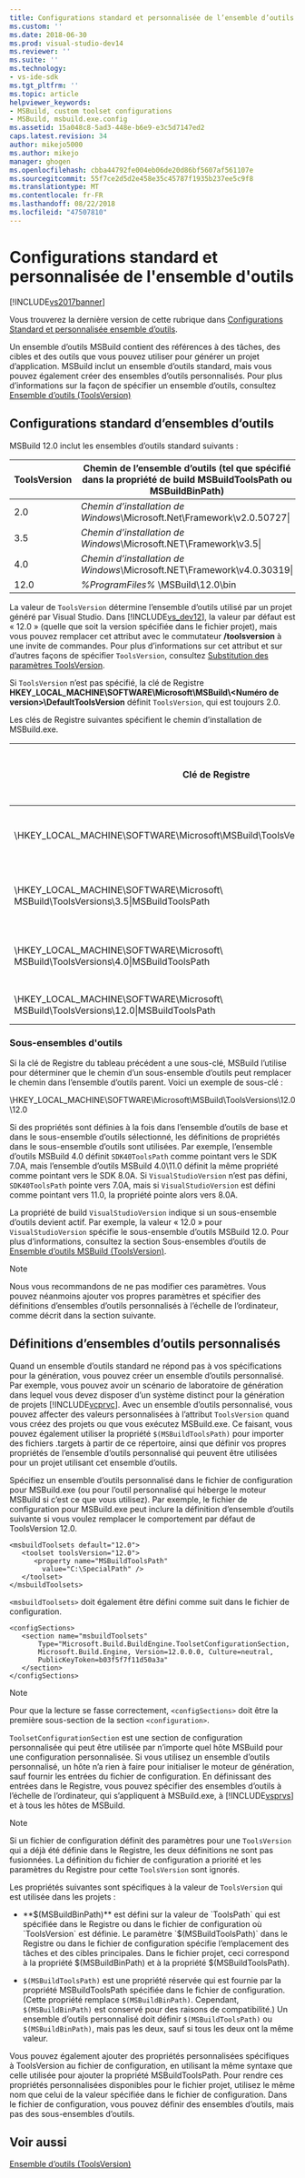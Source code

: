 ```yaml
---
title: Configurations standard et personnalisée de l’ensemble d’outils | Microsoft Docs
ms.custom: ''
ms.date: 2018-06-30
ms.prod: visual-studio-dev14
ms.reviewer: ''
ms.suite: ''
ms.technology:
- vs-ide-sdk
ms.tgt_pltfrm: ''
ms.topic: article
helpviewer_keywords:
- MSBuild, custom toolset configurations
- MSBuild, msbuild.exe.config
ms.assetid: 15a048c8-5ad3-448e-b6e9-e3c5d7147ed2
caps.latest.revision: 34
author: mikejo5000
ms.author: mikejo
manager: ghogen
ms.openlocfilehash: cbba44792fe004eb06de20d86bf5607af561107e
ms.sourcegitcommit: 55f7ce2d5d2e458e35c45787f1935b237ee5c9f8
ms.translationtype: MT
ms.contentlocale: fr-FR
ms.lasthandoff: 08/22/2018
ms.locfileid: "47507810"
---
```

# <a name="standard-and-custom-toolset-configurations"></a>Configurations standard et personnalisée de l'ensemble d'outils
[!INCLUDE[vs2017banner](../includes/vs2017banner.md)]

Vous trouverez la dernière version de cette rubrique dans [Configurations Standard et personnalisée ensemble d’outils](https://docs.microsoft.com/visualstudio/msbuild/standard-and-custom-toolset-configurations).  
  
  
Un ensemble d’outils MSBuild contient des références à des tâches, des cibles et des outils que vous pouvez utiliser pour générer un projet d’application. MSBuild inclut un ensemble d’outils standard, mais vous pouvez également créer des ensembles d’outils personnalisés. Pour plus d’informations sur la façon de spécifier un ensemble d’outils, consultez [Ensemble d’outils (ToolsVersion)](../msbuild/msbuild-toolset-toolsversion.md)  
  
## <a name="standard-toolset-configurations"></a>Configurations standard d’ensembles d’outils  
 MSBuild 12.0 inclut les ensembles d’outils standard suivants :  
  
|ToolsVersion|Chemin de l’ensemble d’outils (tel que spécifié dans la propriété de build MSBuildToolsPath ou MSBuildBinPath)|  
|------------------|--------------------------------------------------------------------------------------------|  
|2.0|*Chemin d’installation de Windows*\Microsoft.Net\Framework\v2.0.50727\|  
|3.5|*Chemin d’installation de Windows*\Microsoft.NET\Framework\v3.5\|  
|4.0|*Chemin d’installation de Windows*\Microsoft.NET\Framework\v4.0.30319\|  
|12.0|*%ProgramFiles%* \MSBuild\12.0\bin|  
  
 La valeur de `ToolsVersion` détermine l’ensemble d’outils utilisé par un projet généré par Visual Studio. Dans [!INCLUDE[vs_dev12](../includes/vs-dev12-md.md)], la valeur par défaut est « 12.0 » (quelle que soit la version spécifiée dans le fichier projet), mais vous pouvez remplacer cet attribut avec le commutateur **/toolsversion** à une invite de commandes. Pour plus d’informations sur cet attribut et sur d’autres façons de spécifier `ToolsVersion`, consultez [Substitution des paramètres ToolsVersion](../msbuild/overriding-toolsversion-settings.md).  
  
 Si `ToolsVersion` n’est pas spécifié, la clé de Registre **HKEY_LOCAL_MACHINE\SOFTWARE\Microsoft\MSBuild\\<Numéro de version\>\DefaultToolsVersion** définit `ToolsVersion`, qui est toujours 2.0.  
  
 Les clés de Registre suivantes spécifient le chemin d’installation de MSBuild.exe.  
  
|Clé de Registre|Nom de clé|Valeur de clé de type chaîne|  
|------------------|--------------|----------------------|  
|\HKEY_LOCAL_MACHINE\SOFTWARE\Microsoft\MSBuild\ToolsVersions\2.0\|MSBuildToolsPath|Chemin d’installation du .NET Framework 2.0|  
|\HKEY_LOCAL_MACHINE\SOFTWARE\Microsoft\ MSBuild\ToolsVersions\3.5\|MSBuildToolsPath|Chemin d’installation du .NET Framework 3.5|  
|\HKEY_LOCAL_MACHINE\SOFTWARE\Microsoft\ MSBuild\ToolsVersions\4.0\|MSBuildToolsPath|Chemin d’installation du .NET Framework 4|  
|\HKEY_LOCAL_MACHINE\SOFTWARE\Microsoft\ MSBuild\ToolsVersions\12.0\|MSBuildToolsPath|Chemin d’installation de MSBuild|  
  
### <a name="sub-toolsets"></a>Sous-ensembles d'outils  
 Si la clé de Registre du tableau précédent a une sous-clé, MSBuild l’utilise pour déterminer que le chemin d’un sous-ensemble d’outils peut remplacer le chemin dans l’ensemble d’outils parent. Voici un exemple de sous-clé :  
  
 \HKEY_LOCAL_MACHINE\SOFTWARE\Microsoft\MSBuild\ToolsVersions\12.0\12.0  
  
 Si des propriétés sont définies à la fois dans l’ensemble d’outils de base et dans le sous-ensemble d’outils sélectionné, les définitions de propriétés dans le sous-ensemble d’outils sont utilisées. Par exemple, l’ensemble d’outils MSBuild 4.0 définit `SDK40ToolsPath` comme pointant vers le SDK 7.0A, mais l’ensemble d’outils MSBuild 4.0\11.0 définit la même propriété comme pointant vers le SDK 8.0A. Si `VisualStudioVersion` n’est pas défini, `SDK40ToolsPath` pointe vers 7.0A, mais si `VisualStudioVersion` est défini comme pointant vers 11.0, la propriété pointe alors vers 8.0A.  
  
 La propriété de build `VisualStudioVersion` indique si un sous-ensemble d’outils devient actif. Par exemple, la valeur « 12.0 » pour `VisualStudioVersion` spécifie le sous-ensemble d’outils MSBuild 12.0. Pour plus d’informations, consultez la section Sous-ensembles d’outils de [Ensemble d’outils MSBuild (ToolsVersion)](../msbuild/msbuild-toolset-toolsversion.md).  
  
> [!NOTE]
>  Nous vous recommandons de ne pas modifier ces paramètres. Vous pouvez néanmoins ajouter vos propres paramètres et spécifier des définitions d’ensembles d’outils personnalisés à l’échelle de l’ordinateur, comme décrit dans la section suivante.  
  
## <a name="custom-toolset-definitions"></a>Définitions d’ensembles d’outils personnalisés  
 Quand un ensemble d’outils standard ne répond pas à vos spécifications pour la génération, vous pouvez créer un ensemble d’outils personnalisé. Par exemple, vous pouvez avoir un scénario de laboratoire de génération dans lequel vous devez disposer d’un système distinct pour la génération de projets [!INCLUDE[vcprvc](../includes/vcprvc-md.md)]. Avec un ensemble d’outils personnalisé, vous pouvez affecter des valeurs personnalisées à l’attribut `ToolsVersion` quand vous créez des projets ou que vous exécutez MSBuild.exe. Ce faisant, vous pouvez également utiliser la propriété `$(MSBuildToolsPath)` pour importer des fichiers .targets à partir de ce répertoire, ainsi que définir vos propres propriétés de l’ensemble d’outils personnalisé qui peuvent être utilisées pour un projet utilisant cet ensemble d’outils.  
  
 Spécifiez un ensemble d’outils personnalisé dans le fichier de configuration pour MSBuild.exe (ou pour l’outil personnalisé qui héberge le moteur MSBuild si c’est ce que vous utilisez). Par exemple, le fichier de configuration pour MSBuild.exe peut inclure la définition d’ensemble d’outils suivante si vous voulez remplacer le comportement par défaut de ToolsVersion 12.0.  
  
```  
<msbuildToolsets default="12.0">  
   <toolset toolsVersion="12.0">  
      <property name="MSBuildToolsPath"   
        value="C:\SpecialPath" />  
   </toolset>  
</msbuildToolsets>  
```  
  
 `<msbuildToolsets>` doit également être défini comme suit dans le fichier de configuration.  
  
```  
<configSections>  
   <section name="msbuildToolsets"         
       Type="Microsoft.Build.BuildEngine.ToolsetConfigurationSection,   
       Microsoft.Build.Engine, Version=12.0.0.0, Culture=neutral,   
       PublicKeyToken=b03f5f7f11d50a3a"  
   </section>  
</configSections>  
```  
  
> [!NOTE]
>  Pour que la lecture se fasse correctement, `<configSections>` doit être la première sous-section de la section `<configuration>`.  
  
 `ToolsetConfigurationSection` est une section de configuration personnalisée qui peut être utilisée par n’importe quel hôte MSBuild pour une configuration personnalisée. Si vous utilisez un ensemble d’outils personnalisé, un hôte n’a rien à faire pour initialiser le moteur de génération, sauf fournir les entrées du fichier de configuration. En définissant des entrées dans le Registre, vous pouvez spécifier des ensembles d’outils à l’échelle de l’ordinateur, qui s’appliquent à MSBuild.exe, à [!INCLUDE[vsprvs](../includes/vsprvs-md.md)] et à tous les hôtes de MSBuild.  
  
> [!NOTE]
>  Si un fichier de configuration définit des paramètres pour une `ToolsVersion` qui a déjà été définie dans le Registre, les deux définitions ne sont pas fusionnées. La définition du fichier de configuration a priorité et les paramètres du Registre pour cette `ToolsVersion` sont ignorés.  
  
 Les propriétés suivantes sont spécifiques à la valeur de `ToolsVersion` qui est utilisée dans les projets :  
  
-   **$(MSBuildBinPath)** est défini sur la valeur de `ToolsPath` qui est spécifiée dans le Registre ou dans le fichier de configuration où `ToolsVersion` est définie. Le paramètre `$(MSBuildToolsPath)` dans le Registre ou dans le fichier de configuration spécifie l’emplacement des tâches et des cibles principales. Dans le fichier projet, ceci correspond à la propriété $(MSBuildBinPath) et à la propriété $(MSBuildToolsPath).  
  
-   `$(MSBuildToolsPath)` est une propriété réservée qui est fournie par la propriété MSBuildToolsPath spécifiée dans le fichier de configuration. (Cette propriété remplace `$(MSBuildBinPath)`. Cependant, `$(MSBuildBinPath)` est conservé pour des raisons de compatibilité.) Un ensemble d’outils personnalisé doit définir `$(MSBuildToolsPath)` ou `$(MSBuildBinPath)`, mais pas les deux, sauf si tous les deux ont la même valeur.  
  
 Vous pouvez également ajouter des propriétés personnalisées spécifiques à ToolsVersion au fichier de configuration, en utilisant la même syntaxe que celle utilisée pour ajouter la propriété MSBuildToolsPath. Pour rendre ces propriétés personnalisées disponibles pour le fichier projet, utilisez le même nom que celui de la valeur spécifiée dans le fichier de configuration. Dans le fichier de configuration, vous pouvez définir des ensembles d’outils, mais pas des sous-ensembles d’outils.  
  
## <a name="see-also"></a>Voir aussi  
 [Ensemble d’outils (ToolsVersion)](../msbuild/msbuild-toolset-toolsversion.md)



